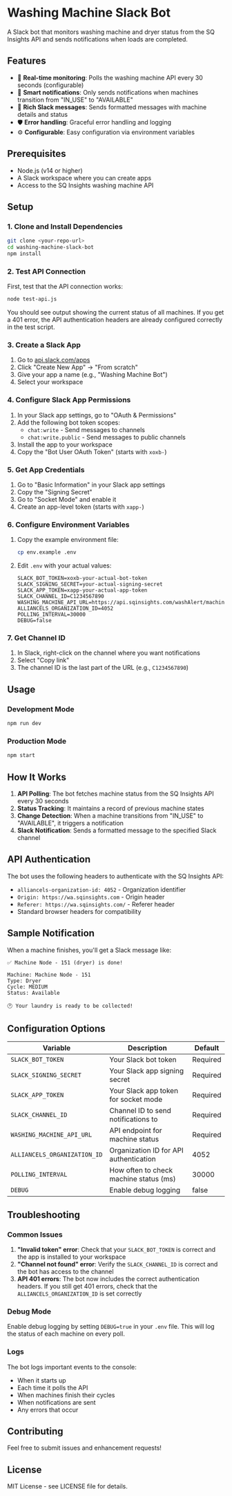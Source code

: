 # Washing Machine Slack Bot

A Slack bot that monitors washing machine and dryer status from the SQ Insights API and sends notifications when loads are completed.

## Features

- 🔄 **Real-time monitoring**: Polls the washing machine API every 30 seconds (configurable)
- 🔔 **Smart notifications**: Only sends notifications when machines transition from "IN_USE" to "AVAILABLE"
- 📱 **Rich Slack messages**: Sends formatted messages with machine details and status
- 🛡️ **Error handling**: Graceful error handling and logging
- ⚙️ **Configurable**: Easy configuration via environment variables

## Prerequisites

- Node.js (v14 or higher)
- A Slack workspace where you can create apps
- Access to the SQ Insights washing machine API

## Setup

### 1. Clone and Install Dependencies

```bash
git clone <your-repo-url>
cd washing-machine-slack-bot
npm install
```

### 2. Test API Connection

First, test that the API connection works:

```bash
node test-api.js
```

You should see output showing the current status of all machines. If you get a 401 error, the API authentication headers are already configured correctly in the test script.

### 3. Create a Slack App

1. Go to [api.slack.com/apps](https://api.slack.com/apps)
2. Click "Create New App" → "From scratch"
3. Give your app a name (e.g., "Washing Machine Bot")
4. Select your workspace

### 4. Configure Slack App Permissions

1. In your Slack app settings, go to "OAuth & Permissions"
2. Add the following bot token scopes:
   - `chat:write` - Send messages to channels
   - `chat:write.public` - Send messages to public channels
3. Install the app to your workspace
4. Copy the "Bot User OAuth Token" (starts with `xoxb-`)

### 5. Get App Credentials

1. Go to "Basic Information" in your Slack app settings
2. Copy the "Signing Secret"
3. Go to "Socket Mode" and enable it
4. Create an app-level token (starts with `xapp-`)

### 6. Configure Environment Variables

1. Copy the example environment file:
   ```bash
   cp env.example .env
   ```

2. Edit `.env` with your actual values:
   ```env
   SLACK_BOT_TOKEN=xoxb-your-actual-bot-token
   SLACK_SIGNING_SECRET=your-actual-signing-secret
   SLACK_APP_TOKEN=xapp-your-actual-app-token
   SLACK_CHANNEL_ID=C1234567890
   WASHING_MACHINE_API_URL=https://api.sqinsights.com/washAlert/machines/13956
   ALLIANCELS_ORGANIZATION_ID=4052
   POLLING_INTERVAL=30000
   DEBUG=false
   ```

### 7. Get Channel ID

1. In Slack, right-click on the channel where you want notifications
2. Select "Copy link"
3. The channel ID is the last part of the URL (e.g., `C1234567890`)

## Usage

### Development Mode

```bash
npm run dev
```

### Production Mode

```bash
npm start
```

## How It Works

1. **API Polling**: The bot fetches machine status from the SQ Insights API every 30 seconds
2. **Status Tracking**: It maintains a record of previous machine states
3. **Change Detection**: When a machine transitions from "IN_USE" to "AVAILABLE", it triggers a notification
4. **Slack Notification**: Sends a formatted message to the specified Slack channel

## API Authentication

The bot uses the following headers to authenticate with the SQ Insights API:

- `alliancels-organization-id: 4052` - Organization identifier
- `Origin: https://wa.sqinsights.com` - Origin header
- `Referer: https://wa.sqinsights.com/` - Referer header
- Standard browser headers for compatibility

## Sample Notification

When a machine finishes, you'll get a Slack message like:

```
✅ Machine Node - 151 (dryer) is done!

Machine: Machine Node - 151
Type: Dryer
Cycle: MEDIUM
Status: Available

🕐 Your laundry is ready to be collected!
```

## Configuration Options

| Variable | Description | Default |
|----------|-------------|---------|
| `SLACK_BOT_TOKEN` | Your Slack bot token | Required |
| `SLACK_SIGNING_SECRET` | Your Slack app signing secret | Required |
| `SLACK_APP_TOKEN` | Your Slack app token for socket mode | Required |
| `SLACK_CHANNEL_ID` | Channel ID to send notifications to | Required |
| `WASHING_MACHINE_API_URL` | API endpoint for machine status | Required |
| `ALLIANCELS_ORGANIZATION_ID` | Organization ID for API authentication | 4052 |
| `POLLING_INTERVAL` | How often to check machine status (ms) | 30000 |
| `DEBUG` | Enable debug logging | false |

## Troubleshooting

### Common Issues

1. **"Invalid token" error**: Check that your `SLACK_BOT_TOKEN` is correct and the app is installed to your workspace
2. **"Channel not found" error**: Verify the `SLACK_CHANNEL_ID` is correct and the bot has access to the channel
3. **API 401 errors**: The bot now includes the correct authentication headers. If you still get 401 errors, check that the `ALLIANCELS_ORGANIZATION_ID` is set correctly

### Debug Mode

Enable debug logging by setting `DEBUG=true` in your `.env` file. This will log the status of each machine on every poll.

### Logs

The bot logs important events to the console:
- When it starts up
- Each time it polls the API
- When machines finish their cycles
- When notifications are sent
- Any errors that occur

## Contributing

Feel free to submit issues and enhancement requests!

## License

MIT License - see LICENSE file for details. 